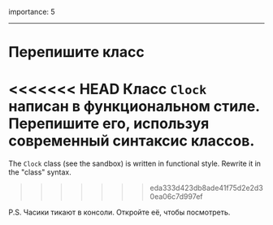 importance: 5

---

# Перепишите класс

<<<<<<< HEAD
Класс `Clock` написан в функциональном стиле. Перепишите его, используя современный синтаксис классов.
=======
The `Clock` class (see the sandbox) is written in functional style. Rewrite it in the "class" syntax.
>>>>>>> eda333d423db8ade41f75d2e2d30ea06c7d997ef

P.S. Часики тикают в консоли. Откройте её, чтобы посмотреть.
